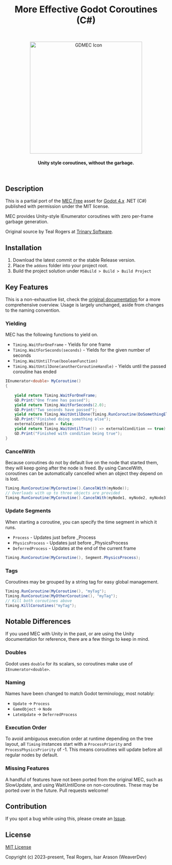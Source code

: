 
<h1 align="center"> More Effective Godot Coroutines (C#) </h1> <br>
<p align="center">
    <img alt="GDMEC Icon" title="GDMEC" src="https://github.com/WeaverDev/More-Effective-Godot-Coroutines/assets/22682921/52ce5162-872c-4f49-b5db-ee1336cddad3" width="350">
</p>

<h4 align="center">
  Unity style coroutines, without the garbage.
</p>

<br>

## Description
This is a partial port of the [MEC Free](https://assetstore.unity.com/packages/tools/animation/more-effective-coroutines-free-54975 "MEC Free") asset for [Godot 4.x](https://godotengine.org/ "Godot") .NET (C#) published with permission under the MIT license.

MEC provides Unity-style IEnumerator coroutines with zero per-frame garbage generation.

Original source by Teal Rogers at [Trinary Software](http://trinary.tech/ "Trinary Software").

## Installation
1. Download the latest commit or the stable Release version.
2. Place the `addons` folder into your project root.
3. Build the project solution under `MSBuild > Build > Build Project`

## Key Features
This is a non-exhaustive list, check the [original documentation](http://trinary.tech/category/mec/free/ "original documentation") for a more comprehensive overview. Usage is largely unchanged, aside from changes to the naming convention.

### Yielding
MEC has the following functions to yield on.
- `Timing.WaitForOneFrame` - Yields for one frame
- `Timing.WaitForSeconds(seconds)` - Yields for the given number of seconds
- `Timing.WaitUntilTrue(booleanFunction)`
- `Timing.WaitUntilDone(anotherCoroutineHandle)` - Yields until the passed coroutine has ended
```cs
IEnumerator<double> MyCoroutine()
{
    
    yield return Timing.WaitForOneFrame;
    GD.Print("One frame has passed");
    yield return Timing.WaitForSeconds(2.0);
    GD.Print("Two seconds have passed");
    yield return Timing.WaitUntilDone(Timing.RunCoroutine(DoSomethingElse());
    GD.Print("Finished doing something else");
    externalCondition = false;
    yield return Timing.WaitUntilTrue(() => externalCondition == true)
    GD.Print("Finished with condition being true");
}
```

### CancelWith
Because coroutines do not by default live on the node that started them, they will keep going after the node is freed. By using CancelWith, coroutines can be automatically cancelled when an object they depend on is lost.
```cs
Timing.RunCoroutine(MyCoroutine().CancelWith(myNode));
// Overloads with up to three objects are provided
Timing.RunCoroutine(MyCoroutine().CancelWith(myNode1, myNode2, myNode3));
```

### Update Segments
When starting a coroutine, you can specify the time segment in which it runs.
- `Process` - Updates just before  _Process
- `PhysicsProcess` - Updates just before _PhysicsProcess
- `DeferredProcess` - Updates at the end of the current frame

```cs
Timing.RunCoroutine(MyCoroutine(), Segment.PhysicsProcess);
```

### Tags
Coroutines may be grouped by a string tag for easy global management.
```cs
Timing.RunCoroutine(MyCoroutine(), "myTag");
Timing.RunCoroutine(MyOtherCoroutine(), "myTag");
// Kill both coroutines above
Timing.KillCoroutines("myTag");
```

## Notable Differences

If you used MEC with Unity in the past, or are using the Unity documentation for reference, there are a few things to keep in mind.

### Doubles
Godot uses `double` for its scalars, so coroutines make use of `IEnumerator<double>`.

### Naming
Names have been changed to match Godot terminology, most notably:

- `Update` -> `Process`
- `GameObject` -> `Node`
- `LateUpdate` -> `DeferredProcess`

### Execution Order
To avoid ambiguous execution order at runtime depending on the tree layout, all `Timing` instances start with a `ProcessPriority` and `ProcessPhysicsPriority` of -1. This means coroutines will update before all regular nodes by default. 

### Missing Features
A handful of features have not been ported from the original MEC, such as SlowUpdate, and using WaitUntilDone on non-coroutines. These may be ported over in the future. Pull requests welcome!

## Contribution
If you spot a bug while using this, please create an [Issue](https://github.com/WeaverDev/GDMEC/issues).


## License

[MIT License](LICENSE)

Copyright (c) 2023-present, Teal Rogers, Isar Arason (WeaverDev)
